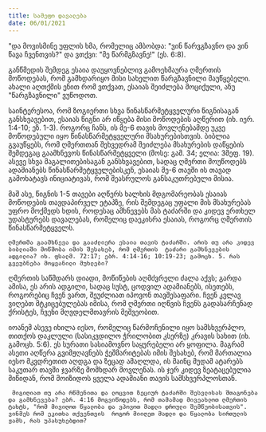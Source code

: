 ```yaml
---
title: სამეფო დავალება 
date: 06/01/2021
---
```


"და მოვისმინე უფლის ხმა, რომელიც ამბობდა: "ვინ წარვგზავნო და ვინ წავა ჩვენთვის?" და ვთქვი: "მე წარმგზავნე!" (ეს. 6:8).

განწმედის შემდეგ ესაია დაუყოვნებლივ გამოეხმაურა ღმერთის მოწოდებას, რომ გამხდარიყო მისი სახელით წარგზავნილი მაუწყებელი. ახალი აღთქმის ენით რომ ვთქვათ, ესაიას შეიძლება მოციქული, ანუ "წარგზავნილი" ვუწოდოთ.

საინტერესოა, რომ ზოგიერთი სხვა წინასწარმეტყველური წიგნისაგან განსხვავებით, ესაიას წიგნი არ იწყება მისი მოწოდების აღწერით (იხ. იერ. 1:4-10; ეზ. 1-3). როგორც ჩანს, ის მე-6 თავის მოვლენებამდე უკვე მოწოდებული იყო წინასწარმეტყველური მსახურებისთვის. ბიბლია გვაუწყებს, რომ ღმერთთან შეხვედრამ შეიძლება მსახურების დაწყების შემდეგაც გაამხნევოს წინასწარმეტყველი (მოსე: გამ. 34; ელია: 3მეფ. 19). ასევე სხვა მაგალითებისაგან განსხვავებით, სადაც ღმერთი მოუწოდებს ადამიანებს წინასწარმეტყველებისკენ, ესაიას მე-6 თავში ის თავად გამოხატავს ინიციატივას, რომ შეასრულოს განსაკუთრებული მისია.

მაშ ასე, წიგნის 1-5 თავები აღწერს ხალხის მდგომარეობას ესაიას მოწოდების თავდაპირველ ეტაპზე, რის შემდეგაც უფალი მის მსახურებას უფრო მოქმედს ხდის, როდესაც ამხნევებს მას ტაძარში და კიდევ ერთხელ უდასტურებს დავალებას, რომელიც დაეკისრა ესაიას, როგორც ღმერთის წინასწარმეტყველს. 

`ღმერთმა გაამხნევა და გააძლიერა ესაია თავის ტაძარში. არის თუ არა კიდევ ბიბლიაში მოწმობა იმის შესახებ, რომ ღმერთის  ტაძარი გამხნევების ადგილია? იხ. ფსალმ. 72:17; ებრ. 4:14-16; 10:19-23; გამოცხ. 5. რას გვეუბნება მოყვანილი მუხლები?`

ღმერთის საწმდარს დიადი, მოწიწების აღმძვრელი ძალა აქვს; გარდა ამისა, ეს არის ადგილი, სადაც სუსტ, ცოდვილ ადამიანებს, ისეთებს, როგორებიც ჩვენ ვართ, შეუძლიათ იპოვონ თავშესაფარი. ჩვენ კვლავ ვიღებთ მტკიცებულებას იმისა, რომ ღმერთი იღწვის ჩვენს გადასარჩენად ქრისტეს, ჩვენი მღვდელმთავრის მეშვეობით.

იოანემ ასევე იხილა იესო, რომელიც წარმოჩენილი იყო სამსხვერპლო, თითქოს დაკლული (სასიკვდილო ჭრილობით კსერზე) კრავის სახით (იხ. გამოცხ. 5:6). ეს სურათი სასიამოვნო საყურებელი არ ყოფილა. მაგრამ ასეთი აღწერა გვიმჟღავნებს ჭეშმარიტებას იმის შესახებ, რომ მართალია იესო მკვდრეთით აღდგა და ზეცად ამაღლდა, ის  მაინც  მუდამ ატარებს საკუთარ თავში ჯვარზე მომხდარ მოვლენას. ის ჯერ კიდევ ზეატაცებულია მიწიდან, რომ მოიზიდოს ყველა ადამიანი თავის სამსხვერპლოსთან.

` მიგიღიათ თუ არა რწმენითა და ლოცვით ზეციურ ტაძარში შესვლისას შთაგონება და გამხნევება? ებრ. 4:16 მოგვიწოდებს, რომ თამამად მივეახლოთ ღმერთის ტახტს, "რომ მივიღოთ წყალობა და ვპოვოთ მადლი დროული შემწეობისათვის". ვინმეს რომ ეკითხა თქვენთვის  როგორ მიიღეთ მადლი და წყალობა სირთულის ჟამს, რას უპასუხებდით?`